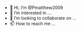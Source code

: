 - 👋 Hi, I’m @Pmatthew2009
- 👀 I’m interested in ...
- 💞️ I’m looking to collaborate on ...
- 📫 How to reach me ...

<!---
Pmatthew2009/Pmatthew2009 is a ✨ special ✨ repository because its `README.md` (this file) appears on your GitHub profile.
You can click the Preview link to take a look at your changes.
--->
